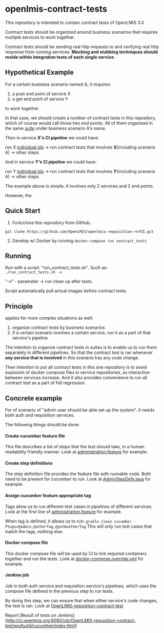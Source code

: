 # openlmis-contract-tests

This repository is intended to contain contract tests of OpenLMIS 3.0

Contract tests should be organized around business scenarios that requires multiple services to work together.

Contract tests should be sending real http requests to and verifying real http response from running services. **Mocking and stubbing techniques should reside within integration tests of each single service**.

## 

## Hypothetical Example

For a certain business scenario named A, it requires:

  1. a post end point of service X
  2. a get end point of service Y

to work together.

In that case, we should create a number of contract tests in this repository, which of course would call those two end points.
All of them organized in the same [suite](https://github.com/cucumber/cucumber/wiki/Tags) under business scenario A's name.

Then in service **X's CI pipeline** we could have:

run X [individual job](https://docs.google.com/document/d/1TZ55h0F1fHr901bNN76-A5cc_7PeiD02rla5F9eyPEk/edit#heading=h.opoz13632el) -> run contract tests that involves **X**(including scenario A) -> other steps

And in service **Y's CI pipeline** we could have:

run Y [individual job](https://docs.google.com/document/d/1TZ55h0F1fHr901bNN76-A5cc_7PeiD02rla5F9eyPEk/edit#heading=h.opoz13632el) -> run contract tests that involves **Y**(including scenario A) -> other steps


The example above is simple, it involves only 2 services and 2 end points.

However, the 

## Quick Start

  1. Fork/clone this repository from GitHub.

  `git clone https://github.com/OpenLMIS/openlmis-requisition-refUI.git`

  2. Develop w/ Docker by running `docker-compose run contract_tests`

## Running

Run with a script: "run_contract_tests.sh".
Such as: `./run_contract_tests.sh -v`

"-v" - parameter ->  run clean up after tests.

Script automatically pull actual images before contract tests.

## Principle

applies for more complex situations as well:

  1. organize contract tests by business scenarios
  2. if a certain scenario involves a certain service, run it as a part of that service's pipeline

The intention to organize contract tests in suites is to enable us to run them separately in different pipelines.
So that the contract test is ran whenever **any service that is involved** in this scenario has any code change.

Then intention to put all contract tests in this one repository is to avoid explosion of docker compose files in service repositories, as interaction between services increase. And it also provides convenience to run all contract test as a part of full regression.

## Concrete example

For of scenario of "admin user should be able set up the system". 
It needs both auth and requisition services. 

The following things should be done:

#### Create cucumber feature file
This file describes a list of steps that the test should take, in a human readability friendly manner.
Look at [administration.feature](https://github.com/OpenLMIS/openlmis-contract-tests/blob/master/src/cucumber/resources/org/openlmis/contract_tests/admin/Administration.feature) for example.

#### Create step definitions
The step definition file provides the feature file with runnable code.
Both need to be present for cucumber to run.
Look at [AdminStepDefs.java](https://github.com/OpenLMIS/openlmis-contract-tests/blob/master/src/cucumber/java/org/openlmis/contract_tests/admin/AdminStepDefs.java) for example.

#### Assign cucumber feature appropriate tag 
Tags allow us to run different test cases in pipelines of different services.
Look at the first line of [administration.feature](https://github.com/OpenLMIS/openlmis-contract-tests/blob/master/src/cucumber/resources/org/openlmis/contract_tests/admin/Administration.feature) for example.

When tag is defined, it allows us to run:
`gradle clean cucumber -Ptags=@admin,@otherTag,@yetAnotherTag`
This will only run test cases that match the tags, nothing else.

#### Docker compose file
This docker compose file will be used by CI to link required containers together and run the tests.
Look at [docker-compose.override.yml](https://github.com/OpenLMIS/openlmis-contract-tests/blob/master/docker-compose.override.yml) for example.

#### Jenkins job
Job in both auth service and requisition service's pipelines, which uses the compose file defined in the previous step to run tests.

By doing this step, we can ensure that when either service's code changes, the test is ran.
Look at [OpenLMIS-requisition-contract-test](http://ci.openlmis.org:8080/job/OpenLMIS-requisition-contract-test/)

Report [Result of tests on Jenkins] (http://ci.openlmis.org:8080/job/OpenLMIS-requisition-contract-test/ws/build/cucumber/index.html)

